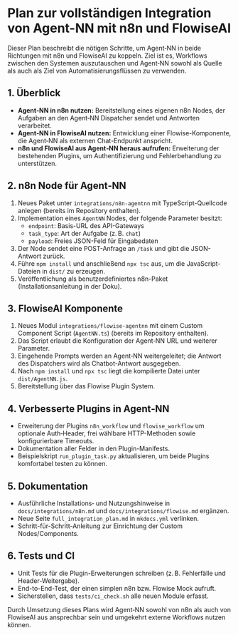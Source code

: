 # Plan zur vollständigen Integration von Agent-NN mit n8n und FlowiseAI

Dieser Plan beschreibt die nötigen Schritte, um Agent‑NN in beide Richtungen mit n8n und FlowiseAI zu koppeln. Ziel ist es, Workflows zwischen den Systemen auszutauschen und Agent‑NN sowohl als Quelle als auch als Ziel von Automatisierungsflüssen zu verwenden.

## 1. Überblick

- **Agent‑NN in n8n nutzen:** Bereitstellung eines eigenen n8n Nodes, der Aufgaben an den Agent‑NN Dispatcher sendet und Antworten verarbeitet.
- **Agent‑NN in FlowiseAI nutzen:** Entwicklung einer Flowise-Komponente, die Agent‑NN als externen Chat-Endpunkt anspricht.
- **n8n und FlowiseAI aus Agent‑NN heraus aufrufen:** Erweiterung der bestehenden Plugins, um Authentifizierung und Fehlerbehandlung zu unterstützen.

## 2. n8n Node für Agent‑NN

1. Neues Paket unter `integrations/n8n-agentnn` mit TypeScript-Quellcode anlegen (bereits im Repository enthalten).
2. Implementation eines `AgentNN` Nodes, der folgende Parameter besitzt:
   - `endpoint`: Basis-URL des API-Gateways
   - `task_type`: Art der Aufgabe (z. B. `chat`)
   - `payload`: Freies JSON-Feld für Eingabedaten
3. Der Node sendet eine POST-Anfrage an `/task` und gibt die JSON-Antwort zurück.
4. Führe `npm install` und anschließend `npx tsc` aus, um die JavaScript-Dateien in `dist/` zu erzeugen.
5. Veröffentlichung als benutzerdefiniertes n8n-Paket (Installationsanleitung in der Doku).

## 3. FlowiseAI Komponente

1. Neues Modul `integrations/flowise-agentnn` mit einem Custom Component Script (`AgentNN.ts`) (bereits im Repository enthalten).
2. Das Script erlaubt die Konfiguration der Agent‑NN URL und weiterer Parameter.
3. Eingehende Prompts werden an Agent‑NN weitergeleitet; die Antwort des Dispatchers wird als Chatbot-Antwort ausgegeben.
4. Nach `npm install` und `npx tsc` liegt die kompilierte Datei unter `dist/AgentNN.js`.
5. Bereitstellung über das Flowise Plugin System.

## 4. Verbesserte Plugins in Agent‑NN

- Erweiterung der Plugins `n8n_workflow` und `flowise_workflow` um optionale Auth‑Header, frei wählbare HTTP-Methoden sowie konfigurierbare Timeouts.
- Dokumentation aller Felder in den Plugin-Manifests.
- Beispielskript `run_plugin_task.py` aktualisieren, um beide Plugins komfortabel testen zu können.

## 5. Dokumentation

- Ausführliche Installations‑ und Nutzungshinweise in `docs/integrations/n8n.md` und `docs/integrations/flowise.md` ergänzen.
- Neue Seite `full_integration_plan.md` in `mkdocs.yml` verlinken.
- Schritt-für-Schritt-Anleitung zur Einrichtung der Custom Nodes/Components.

## 6. Tests und CI

- Unit Tests für die Plugin-Erweiterungen schreiben (z. B. Fehlerfälle und Header-Weitergabe).
- End-to-End-Test, der einen simplen n8n bzw. Flowise Mock aufruft.
- Sicherstellen, dass `tests/ci_check.sh` alle neuen Module erfasst.

Durch Umsetzung dieses Plans wird Agent‑NN sowohl von n8n als auch von FlowiseAI aus ansprechbar sein und umgekehrt externe Workflows nutzen können.
